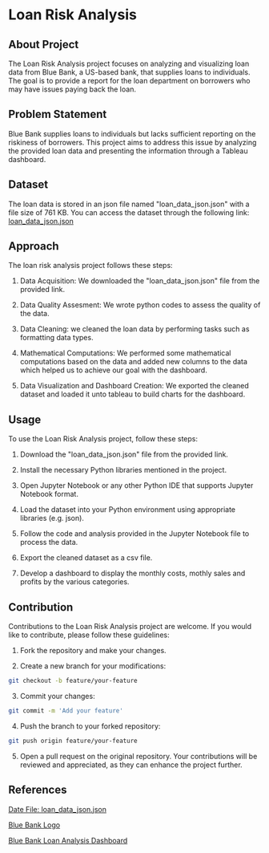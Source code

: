 # Loan Risk Analysis

## About Project

The Loan Risk Analysis project focuses on analyzing and visualizing loan data from Blue Bank, a US-based bank, that supplies loans to individuals. The goal is to provide a report for the loan department on borrowers who may have issues paying back the loan.

## Problem Statement

Blue Bank supplies loans to individuals but lacks sufficient reporting on the riskiness of borrowers. This project aims to address this issue by analyzing the provided loan data and presenting the information through a Tableau dashboard.

## Dataset

The loan data is stored in an json file named "loan_data_json.json" with a file size of 761 KB. You can access the dataset through the following link:
[loan_data_json.json](https://finch-groundhog-9245.squarespace.com/s/loan_data_json.json)

## Approach

The loan risk analysis project follows these steps:

1. Data Acquisition: We downloaded the "loan_data_json.json" file from the provided link.

2. Data Quality Assesment: We wrote python codes to assess the quality of the data.

3. Data Cleaning: we cleaned the loan data by performing tasks such as formatting data types.

4. Mathematical Computations: We performed some mathematical computations based on the data and added new columns to the data which helped us to achieve our goal with the dashboard.

5. Data Visualization and Dashboard Creation: We exported the cleaned dataset and loaded it unto tableau to build charts for the dashboard.

## Usage

To use the Loan Risk Analysis project, follow these steps:

1. Download the "loan_data_json.json" file from the provided link.

2. Install the necessary Python libraries mentioned in the project.

3. Open Jupyter Notebook or any other Python IDE that supports Jupyter Notebook format.

4. Load the dataset into your Python environment using appropriate libraries (e.g. json).

5. Follow the code and analysis provided in the Jupyter Notebook file to process the data.

6. Export the cleaned dataset as a csv file.

7. Develop a dashboard to display the monthly costs, mothly sales and profits by the various categories.


## Contribution

Contributions to the Loan Risk Analysis project are welcome. If you would like to contribute, please follow these guidelines:

1. Fork the repository and make your changes.

2. Create a new branch for your modifications:

```bash
git checkout -b feature/your-feature
```

3. Commit your changes:

```bash
git commit -m 'Add your feature'

```
4. Push the branch to your forked repository:

```bash
git push origin feature/your-feature

```

5. Open a pull request on the original repository.
Your contributions will be reviewed and appreciated, as they can enhance the project further.

## References
[Date File: loan_data_json.json](https://finch-groundhog-9245.squarespace.com/s/loan_data_json.json)


[Blue Bank Logo](https://finch-groundhog-9245.squarespace.com/s/Blue-Bank-Logo.png)


[Blue Bank Loan Analysis Dashboard](https://public.tableau.com/views/BlueBankLoanDashboard_16908686164080/Dashboard1?:language=en-US&publish=yes&:display_count=n&:origin=viz_share_link)